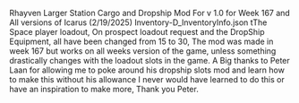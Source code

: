 Rhayven Larger Station Cargo and Dropship Mod For v 1.0 for Week 167 and All versions of Icarus
(2/19/2025)
Inventory-D_InventoryInfo.json
tThe Space player loadout, On prospect loadout request and the DropShip Equipment, all have been changed from 15 to 30, The mod was made in week 167 but works on all weeks version of the game, unless something drastically changes with the loadout slots in the game. A Big thanks to Peter Laan for allowing me to poke around his dropship slots mod and learn how to make this without his allowance I never would have learned to do this or have an inspiration to make more, Thank you Peter.
